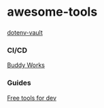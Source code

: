# awesome-tools


### 
[dotenv-vault](https://github.com/dotenv-org/dotenv-vault)


### CI/CD
[Buddy Works](https://buddy.works/)

### Guides
[Free tools for dev](https://free-for.dev/#/)
